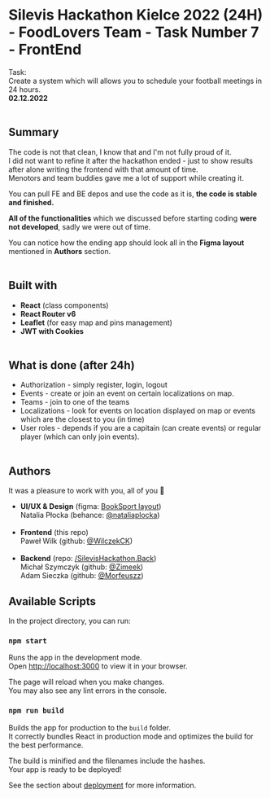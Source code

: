 
# Silevis Hackathon Kielce 2022 (24H) - FoodLovers Team - Task Number 7 - FrontEnd
 

Task:<br/>
 Create a system which will allows you to schedule your football meetings in 24 hours.<br/>
**02.12.2022**<br/><br/>



## Summary
The code is not that clean, I know that and I'm not fully proud of it.<br>I did not want to refine it after the hackathon ended - just to show results after alone writing the frontend with that amount of time. <br/>
Menotors and team buddies gave me a lot of support while creating it.<br/>

You can pull FE and BE depos and use the code as it is, **the code is stable and finished.**<br/>

**All of the functionalities** which we discussed before starting coding **were not developed**, sadly we were out of time. <br/>

You can notice how the ending app should look all in the **Figma layout**  mentioned in <b>Authors</b> section.<br/><br/>



## Built with<br/>
 - **React** (class components)<br/>
 - **React Router v6**<br/>
 - **Leaflet** (for easy map and pins management)<br/>
 - **JWT with Cookies** <br/><br/>

## What is done (after 24h)

 - Authorization - simply register, login, logout
 - Events - create or join an event on certain localizations on map.
 - Teams - join to one of the teams
 - Localizations - look for events on location displayed on map  or events which are the closest to you (in time)
 - User roles - depends if you are a capitain (can create events) or regular player (which can only join events).
<br/><br/>


## Authors
It was a pleasure to work with you, all of you 🙌<br/>
 - **UI/UX & Design** (figma: [BookSport layout](https://www.figma.com/file/etXFNwxXvzzO8ECTSMfoYV/Untitled?node-id=0:1))<br/>
 Natalia Płocka (behance: [@nataliaplocka](https://www.behance.net/nataliaplocka))<br/><br/>
 - **Frontend** (this repo)<br/>
Paweł Wilk (github: [@WilczekCK](github.com/wilczekck))<br/><br/>
 - **Backend** (repo: [/SilevisHackathon.Back](https://github.com/Zimeek/SilevisHackathon.Back))<br/>
 Michał Szymczyk  (github: [@Zimeek](github.com/Zimeek))<br/>
Adam Sieczka  (github: [@Morfeuszz](github.com/Morfeuszz))<br/>





## Available Scripts

In the project directory, you can run:

### `npm start`

Runs the app in the development mode.\
Open [http://localhost:3000](http://localhost:3000) to view it in your browser.

The page will reload when you make changes.\
You may also see any lint errors in the console.



### `npm run build`

Builds the app for production to the `build` folder.\
It correctly bundles React in production mode and optimizes the build for the best performance.

The build is minified and the filenames include the hashes.\
Your app is ready to be deployed!

See the section about [deployment](https://facebook.github.io/create-react-app/docs/deployment) for more information.

